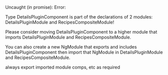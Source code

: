 
Uncaught (in promise): Error: 

Type DetailsPluginComponent is part of the declarations of 2 modules: DetailsPluginModule and RecipesCompositeModule! 

Please consider moving DetailsPluginComponent to a higher module that imports DetailsPluginModule and RecipesCompositeModule. 

You can also create a new NgModule that exports and includes DetailsPluginComponent then import that NgModule in DetailsPluginModule and RecipesCompositeModule.

always export imported module comps, etc as required